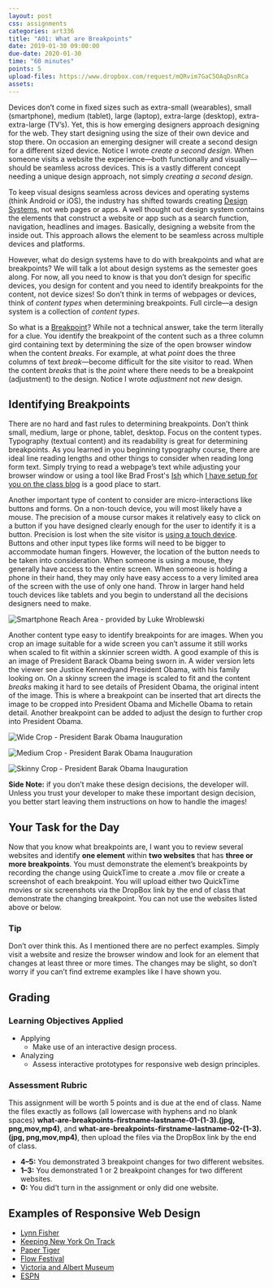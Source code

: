 ```yaml
---
layout: post
css: assignments
categories: art336
title: "A01: What are Breakpoints"
date: 2019-01-30 09:00:00
due-date: 2020-01-30
time: "60 minutes"
points: 5
upload-files: https://www.dropbox.com/request/mQRvim7GaC5OAqDsnRCa
assets: 
---
```


Devices don&rsquo;t come in fixed sizes such as extra-small (wearables), small (smartphone), medium (tablet), large (laptop), extra-large (desktop), extra-extra-large (TV&rsquo;s). Yet, this is how emerging designers approach designing for the web. They start designing using the size of their own device and stop there. On occasion an emerging designer will create a second design for a different sized device. Notice I wrote _create a second design_. When someone visits a website the experience&mdash;both functionally and visually&mdash;should be seamless across devices. This is a vastly different concept needing a unique design approach, not simply _creating a second design_.

To keep visual designs seamless across devices and operating systems (think Android or iOS), the industry has shifted towards creating [Design Systems](https://www.smashingmagazine.com/design-systems-book/), not web pages or apps. A well thought out design system contains the elements that construct a website or app such as a search function, navigation, headlines and images. Basically, designing a website from the inside out. This approach allows the element to be seamless across multiple devices and platforms.

However, what do design systems have to do with breakpoints and what are breakpoints? We will talk a lot about design systems as the semester goes along. For now, all you need to know is that you don&rsquo;t design for specific devices, you design for content and you need to identify breakpoints for the content, not device sizes! So don&rsquo;t think in terms of webpages or devices, think of _content types_ when determining breakpoints. Full circle&mdash;a design system is a collection of _content types_.

So what is a [Breakpoint](https://www.w3schools.com/css/css_rwd_mediaqueries.asp)? While not a technical answer, take the term literally for a clue. You identify the breakpoint of the content such as a three column gird containing text by determining the size of the open browser window when the content _breaks_. For example, at what _point_ does the three columns of text _break_—become difficult for the site visitor to read. When the content _breaks_ that is the _point_ where there needs to be a breakpoint (adjustment) to the design. Notice I wrote _adjustment_ not _new_ design.

## Identifying Breakpoints
There are no hard and fast rules to determining breakpoints. Don&rsquo;t think small, medium, large or phone, tablet, desktop. Focus on the content types. Typography (textual content) and its readability is great for determining breakpoints. As you learned in you beginning typography course, there are ideal line reading lengths and other things to consider when reading long form text. Simply trying to read a webpage&rsquo;s text while adjusting your browser window or using a tool like Brad Frost's [Ish](http://bradfrost.com/demo/ish/) which [I have setup for you on the class blog](http://garyrozanc.net/ish/#hay) is a good place to start. 

Another important type of content to consider are micro-interactions like buttons and forms. On a non-touch device, you will most likely have a mouse. The precision of a mouse cursor makes it relatively easy to click on a button if you have designed clearly enough for the user to identify it is a button. Precision is lost when the site visitor is [using a touch device](https://www.lukew.com/ff/entry.asp?1927). Buttons and other input types like forms will need to be bigger to accommodate human fingers. However, the location of the button needs to be taken into consideration. When someone is using a mouse, they generally have access to the entire screen. When someone is holding a phone in their hand, they may only have easy access to a very limited area of the screen with the use of only one hand. Throw in larger hand held touch devices like tablets and you begin to understand all the decisions designers need to make.

![Smartphone Reach Area - provided by Luke Wroblewski](../img/art336-smartphone-reach-area.png)

Another content type easy to identify breakpoints for are images. When you crop an image suitable for a wide screen you can&rsquo;t assume it still works when scaled to fit within a skinnier screen width. A good example of this is an image of President Barack Obama being sworn in. A wider version lets the viewer see Justice Kennedyand President Obama,  with his family looking on. On a skinny screen the image is scaled to fit and the content _breaks_ making it hard to see details of President Obama, the original intent of the image. This is where a breakpoint can be inserted that art directs the image to be cropped into President Obama and Michelle Obama to retain detail. Another breakpoint can be added to adjust the design to further crop into President Obama.

![Wide Crop - President Barak Obama Inauguration](../img/art336-obama-inaguation.jpg)

![Medium Crop - President Barak Obama Inauguration](../img/art336-obama-inaguation-crop-01.jpg)

![Skinny Crop - President Barak Obama Inauguration](../img/art336-obama-inaguation-crop-02.jpg)

**Side Note:** if you don&rsquo;t make these design decisions, the developer will. Unless you trust your developer to make these important design decision, you better start leaving them instructions on how to handle the images!

## Your Task for the Day
Now that you know what breakpoints are, I want you to review several websites and identify **one element** within **two websites** that has **three or more breakpoints**. You must demonstrate the element&rsquo;s breakpoints by recording the change using QuickTime to create a .mov file or create a screenshot of each breakpoint. You will upload either two QuickTime movies or six screenshots via the DropBox link by the end of class that demonstrate the changing breakpoint. You can not use the websites listed above or below.

### Tip
Don&rsquo;t over think this. As I mentioned there are no perfect examples. Simply visit a website and resize the browser window and look for an element that changes at least three or more times. The changes may be slight, so don&rsquo;t worry if you can&rsquo;t find extreme examples like I have shown you.

## Grading

### Learning Objectives Applied
- Applying
    - Make use of an interactive design process.
- Analyzing
    - Assess interactive prototypes for responsive web design principles.

### Assessment Rubric
This assignment will be worth 5 points and is due at the end of class. Name the files exactly as follows (all lowercase with hyphens and no blank spaces) **what-are-breakpoints-firstname-lastname-01-(1-3).(jpg, png,mov,mp4)**, and  **what-are-breakpoints-firstname-lastname-02-(1-3).(jpg, png,mov,mp4)**, then upload the files via the DropBox link by the end of class.
- **4–5:** You demonstrated 3 breakpoint changes for two different websites.
- **1–3:** You demonstrated 1 or 2 breakpoint changes for two different websites.
- **0:** You did&rsquo;t turn in the assignment or only did one website.

## Examples of Responsive Web Design
- <a href="https://lynnandtonic.com/" target="_blank" title="Lynn Fisher">Lynn Fisher</a>
- <a href="http://keepnyontrack.org/" target="_blank" title="Keeping New York On Track">Keeping New York On Track</a>
- [Paper Tiger](https://www.papertiger.com/)
- [Flow Festival](https://www.flowfestival.com/en/flow-info/getting-there/)
- [Victoria and Albert Museum](https://www.vam.ac.uk/)
- [ESPN](http://www.espn.com/)